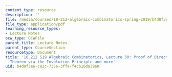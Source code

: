 ```yaml
---
content_type: resource
description: ''
file: /media/courses/18-212-algebraic-combinatorics-spring-2019/b4d0f3e6c82c73563ffaf4cb16da3960_MIT18_212S19_lec30.pdf
file_type: application/pdf
learning_resource_types:
- Lecture Notes
ocw_type: OCWFile
parent_title: Lecture Notes
parent_type: CourseSection
resourcetype: Document
title: '18.212 S19 Algebraic Combinatorics, Lecture 30: Proof of Directed Matrix Tree
  Theorem via the Involution Principle and more'
uid: b4d0f3e6-c82c-7356-3ffa-f4cb16da3960
---
```

